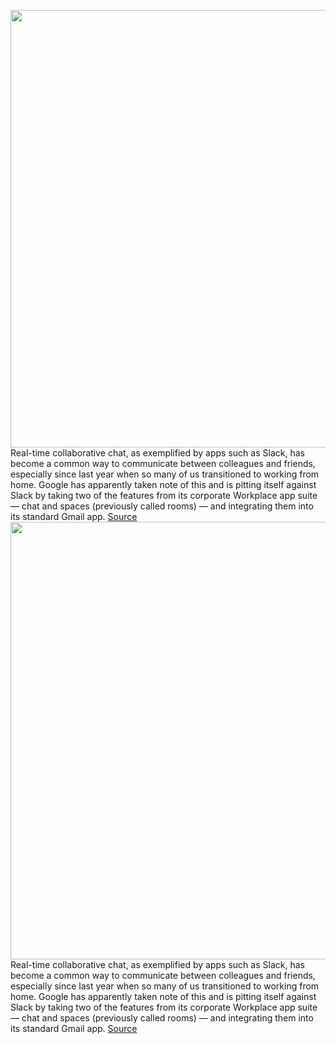 <img src='https://cdn.vox-cdn.com/thumbor/CXoKB1vBAnioJ1npyPnEsH__gf0=/0x0:2416x1266/1200x800/filters:focal(1015x440:1401x826)/cdn.vox-cdn.com/uploads/chorus_image/image/69463133/Screen_Shot_2021_06_14_at_9.27.20_AM.0.png' width='700px' /><br/>
Real-time collaborative chat, as exemplified by apps such as Slack, has become a common way to communicate between colleagues and friends, especially since last year when so many of us transitioned to working from home. Google has apparently taken note of this and is pitting itself against Slack by taking two of the features from its corporate Workplace app suite — chat and spaces (previously called rooms) — and integrating them into its standard Gmail app.
<a href='https://www.theverge.com/22533079/google-chat-rooms-gmail-how-to'> Source <a/><img src='https://cdn.vox-cdn.com/thumbor/CXoKB1vBAnioJ1npyPnEsH__gf0=/0x0:2416x1266/1200x800/filters:focal(1015x440:1401x826)/cdn.vox-cdn.com/uploads/chorus_image/image/69463133/Screen_Shot_2021_06_14_at_9.27.20_AM.0.png' width='700px' /><br/>
Real-time collaborative chat, as exemplified by apps such as Slack, has become a common way to communicate between colleagues and friends, especially since last year when so many of us transitioned to working from home. Google has apparently taken note of this and is pitting itself against Slack by taking two of the features from its corporate Workplace app suite — chat and spaces (previously called rooms) — and integrating them into its standard Gmail app.
<a href='https://www.theverge.com/22533079/google-chat-rooms-gmail-how-to'> Source <a/>